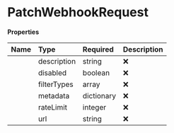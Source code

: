 # PatchWebhookRequest



**Properties**

| Name | Type | Required | Description |
| :-------- | :----------| :----------| :----------|
    | description | string | ❌ | Description of the webhook |
    | disabled | boolean | ❌ | To Disable the endpoint, set it to true. |
    | filterTypes | array | ❌ | Filter events to the endpoint. Webhook event will only be sent for events in the list. |
    | metadata | dictionary | ❌ | Metadata |
    | rateLimit | integer | ❌ | Rate limit |
    | url | string | ❌ | Url endpoint |




<!-- This file was generated by liblab | https://liblab.com/ -->